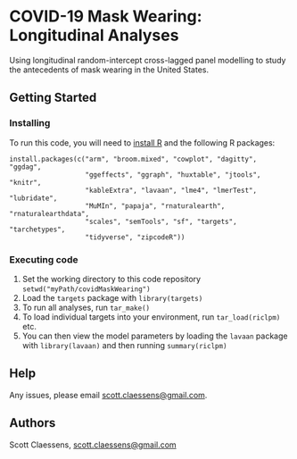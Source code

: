 # COVID-19 Mask Wearing: Longitudinal Analyses

Using longitudinal random-intercept cross-lagged panel modelling to study the antecedents of mask wearing in the United States.

## Getting Started

### Installing

To run this code, you will need to [install R](https://www.r-project.org/) and the following R packages:

```
install.packages(c("arm", "broom.mixed", "cowplot", "dagitty", "ggdag", 
                   "ggeffects", "ggraph", "huxtable", "jtools", "knitr",
                   "kableExtra", "lavaan", "lme4", "lmerTest", "lubridate",
                   "MuMIn", "papaja", "rnaturalearth", "rnaturalearthdata",
                   "scales", "semTools", "sf", "targets", "tarchetypes",
                   "tidyverse", "zipcodeR"))
```

### Executing code

1. Set the working directory to this code repository `setwd("myPath/covidMaskWearing")`
2. Load the `targets` package with `library(targets)`
3. To run all analyses, run `tar_make()`
4. To load individual targets into your environment, run `tar_load(riclpm)` etc.
5. You can then view the model parameters by loading the `lavaan` package with `library(lavaan)` and then running `summary(riclpm)`

## Help

Any issues, please email scott.claessens@gmail.com.

## Authors

Scott Claessens, scott.claessens@gmail.com
